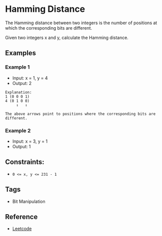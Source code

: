 # Hamming Distance

The Hamming distance between two integers is the number of positions at which
the corresponding bits are different.

Given two integers x and y, calculate the Hamming distance.

## Examples
### Example 1
- Input: x = 1, y = 4
- Output: 2

```
Explanation: 
1 (0 0 0 1) 
4 (0 1 0 0) 
     ↑   ↑

The above arrows point to positions where the corresponding bits are different.
```

### Example 2

- Input: x = 3, y = 1
- Output: 1

## Constraints:

- `0 <= x, y <= 231 - 1`

## Tags
- Bit Manipulation

## Reference
- [Leetcode](https://leetcode.com/problems/hamming-distance/)